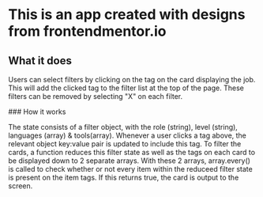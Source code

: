 # This is an app created with designs from frontendmentor.io

## What it does

Users can select filters by clicking on the tag on the card displaying the job. This will add the clicked tag to the filter list at the top of the page. These filters can be removed by selecting "X" on each filter.



### How it works

The state consists of a filter object, with the role (string), level (string), languages (array) & tools(array). Whenever a user clicks a tag above, the relevant object key:value pair is updated to include this tag. To filter the cards, a function reduces this filter state as well as the tags on each card to be displayed down to 2 separate arrays. With these 2 arrays, array.every() is called to check whether or not every item within the reduceed filter state is present on the item tags. If this returns true, the card is output to the screen.